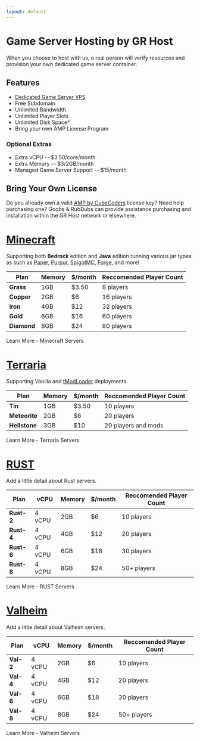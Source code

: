 ```yaml
---
layout: default
---
```

# Game Server Hosting by GR Host
When you choose to host with us, a real person will verify resources and provision your own dedicated game server container.

## Features
- [Dedicated Game Server VPS](https://www.turnkeylinux.org/gameserver)
- Free Subdomain
- Unlimited Bandwidth
- Unlimited Player Slots
- Unlimited Disk Space* 
- Bring your own AMP License Program

### Optional Extras
- Extra vCPU -- $3.50/core/month
- Extra Memory -- $3/2GB/month
- Managed Game Server Support -- $15/month

## Bring Your Own License
Do you already own a valid [AMP by CubeCoders](https://cubecoders.com/AMP) license key? Need help purchasing one? Goobs & RubDubs can provide assistance purchasing and installation within the GR Host network or elsewhere.    

# [Minecraft](https://grhost.net/pages/games/minecraft-plans/)
Supporting both **Bedrock** edition and **Java** edition running various jar types as such as [Paper,](https://paperminecraft.io/) [Purpur,](https://purpurmc.org/) [SpigotMC,](https://www.spigotmc.org/) [Forge,](https://files.minecraftforge.net/net/minecraftforge/forge/) and more! 

|**Plan**   | Memory | $/month | Reccomended Player Count |
| ---       | ---  | ---    | ---    |
|**Grass**  | 1GB  | $3.50  | 8 players |
|**Copper** | 2GB  | $6     | 16 players |
|**Iron**   | 4GB  | $12    | 32 players |
|**Gold**   | 6GB  | $16    | 60 players |
|**Diamond**| 8GB  | $24    | 80 players |

Learn More - Minecraft Servers

# [Terraria](https://https://grhost.net/pages/games/terraria-plans/)
Supporting Vanilla and [tModLoader](https://github.com/tModLoader/tModLoader) deployments.

|**Plan**     | Memory | $/month | Reccomended Player Count | 
| ---         | ---  | ---   | ---   |
|**Tin**      | 1GB  | $3.50 | 10 players | 
|**Meteorite**| 2GB  | $6    | 20 players | 
|**Hellstone**| 3GB  | $10   | 20 players and mods | 

Learn More - Terraria Servers

# [RUST](https://https://grhost.net/pages/games/rust-plans/)
Add a little detail about Rust servers. 

|**Plan**   | vCPU   | Memory | $/month | Reccomended Player Count |
| ---       | ---    |  ---  | ---    | ---        |
|**Rust-2** | 4 vCPU |  2GB  | $6    | 10 players |
|**Rust-4** | 4 vCPU |  4GB  | $12   | 20 players |
|**Rust-6** | 4 vCPU |  6GB  | $18   | 30 players |
|**Rust-8** | 4 vCPU |  8GB  | $24   | 50+ players |

Learn More - RUST Servers

# [Valheim](https://https://grhost.net/pages/games/valheim-plans/)
Add a little detail about Valheim servers.

|**Plan**   | vCPU   | Memory | $/month | Reccomended Player Count |
| ---       | ---    |  ---  | ---    | ---        |
|**Val-2** | 4 vCPU |  2GB  | $6    | 10 players |
|**Val-4** | 4 vCPU |  4GB  | $12   | 20 players |
|**Val-6** | 4 vCPU |  6GB  | $18   | 30 players |
|**Val-8** | 4 vCPU |  8GB  | $24   | 50+ players |

Learn More - Valheim Servers
